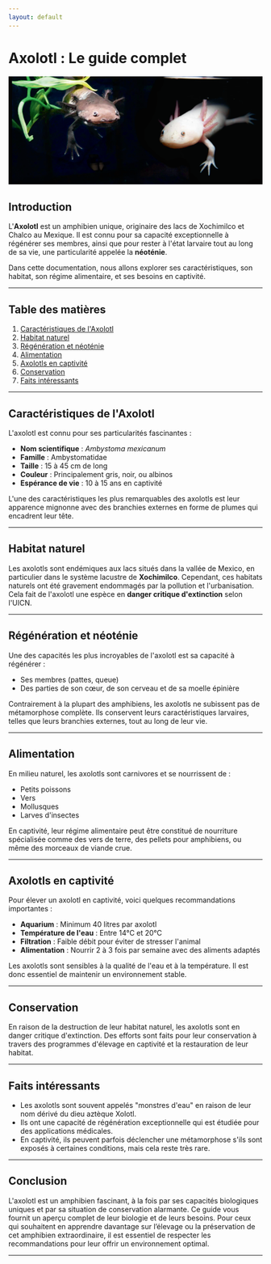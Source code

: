 ```yaml
---
layout: default
---
```



# Axolotl : Le guide complet  

![Axolotl](axolotl2.png)

## Introduction

L'**Axolotl**  est un amphibien unique, originaire des lacs de Xochimilco et Chalco au Mexique. Il est connu pour sa capacité exceptionnelle à régénérer ses membres, ainsi que pour rester à l'état larvaire tout au long de sa vie, une particularité appelée la **néoténie**.

Dans cette documentation, nous allons explorer ses caractéristiques, son habitat, son régime alimentaire, et ses besoins en captivité.

---

## Table des matières

1. [Caractéristiques de l'Axolotl](#caractéristiques-de-laxolotl)
2. [Habitat naturel](#habitat-naturel)
3. [Régénération et néoténie](#régénération-et-néoténie)
4. [Alimentation](#alimentation)
5. [Axolotls en captivité](#axolotls-en-captivité)
6. [Conservation](#conservation)
7. [Faits intéressants](#faits-intéressants)

---

## Caractéristiques de l'Axolotl

L'axolotl est connu pour ses particularités fascinantes :

- **Nom scientifique** : *Ambystoma mexicanum*
- **Famille** : Ambystomatidae
- **Taille** : 15 à 45 cm de long
- **Couleur** : Principalement gris, noir, ou albinos
- **Espérance de vie** : 10 à 15 ans en captivité

L'une des caractéristiques les plus remarquables des axolotls est leur apparence mignonne avec des branchies externes en forme de plumes qui encadrent leur tête.

---

## Habitat naturel

Les axolotls sont endémiques aux lacs situés dans la vallée de Mexico, en particulier dans le système lacustre de **Xochimilco**. Cependant, ces habitats naturels ont été gravement endommagés par la pollution et l'urbanisation. Cela fait de l'axolotl une espèce en **danger critique d'extinction** selon l'UICN.

---

## Régénération et néoténie

Une des capacités les plus incroyables de l'axolotl est sa capacité à régénérer :

- Ses membres (pattes, queue)
- Des parties de son cœur, de son cerveau et de sa moelle épinière

Contrairement à la plupart des amphibiens, les axolotls ne subissent pas de métamorphose complète. Ils conservent leurs caractéristiques larvaires, telles que leurs branchies externes, tout au long de leur vie.

---

## Alimentation

En milieu naturel, les axolotls sont carnivores et se nourrissent de :

- Petits poissons
- Vers
- Mollusques
- Larves d'insectes

En captivité, leur régime alimentaire peut être constitué de nourriture spécialisée comme des vers de terre, des pellets pour amphibiens, ou même des morceaux de viande crue.

---

## Axolotls en captivité

Pour élever un axolotl en captivité, voici quelques recommandations importantes :

- **Aquarium** : Minimum 40 litres par axolotl
- **Température de l'eau** : Entre 14°C et 20°C
- **Filtration** : Faible débit pour éviter de stresser l'animal
- **Alimentation** : Nourrir 2 à 3 fois par semaine avec des aliments adaptés

Les axolotls sont sensibles à la qualité de l'eau et à la température. Il est donc essentiel de maintenir un environnement stable.

---

## Conservation

En raison de la destruction de leur habitat naturel, les axolotls sont en danger critique d'extinction. Des efforts sont faits pour leur conservation à travers des programmes d'élevage en captivité et la restauration de leur habitat.

---

## Faits intéressants

- Les axolotls sont souvent appelés "monstres d'eau" en raison de leur nom dérivé du dieu aztèque Xolotl.
- Ils ont une capacité de régénération exceptionnelle qui est étudiée pour des applications médicales.
- En captivité, ils peuvent parfois déclencher une métamorphose s'ils sont exposés à certaines conditions, mais cela reste très rare.

---

## Conclusion

L'axolotl est un amphibien fascinant, à la fois par ses capacités biologiques uniques et par sa situation de conservation alarmante. Ce guide vous fournit un aperçu complet de leur biologie et de leurs besoins. Pour ceux qui souhaitent en apprendre davantage sur l’élevage ou la préservation de cet amphibien extraordinaire, il est essentiel de respecter les recommandations pour leur offrir un environnement optimal.

---



